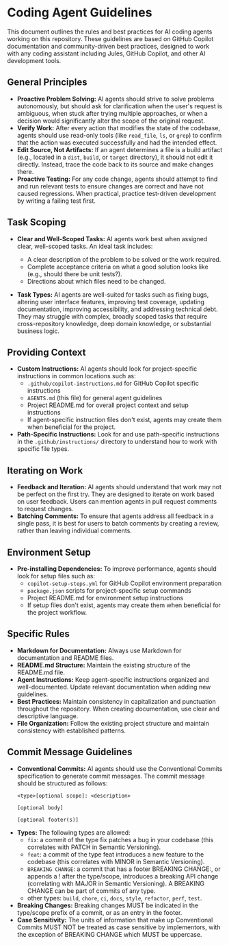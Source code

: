 # Coding Agent Guidelines

This document outlines the rules and best practices for AI coding agents working on this repository. These guidelines are based on GitHub Copilot documentation and community-driven best practices, designed to work with any coding assistant including Jules, GitHub Copilot, and other AI development tools.

## General Principles

*   **Proactive Problem Solving:** AI agents should strive to solve problems autonomously, but should ask for clarification when the user's request is ambiguous, when stuck after trying multiple approaches, or when a decision would significantly alter the scope of the original request.
*   **Verify Work:** After every action that modifies the state of the codebase, agents should use read-only tools (like `read_file`, `ls`, or `grep`) to confirm that the action was executed successfully and had the intended effect.
*   **Edit Source, Not Artifacts:** If an agent determines a file is a build artifact (e.g., located in a `dist`, `build`, or `target` directory), it should not edit it directly. Instead, trace the code back to its source and make changes there.
*   **Proactive Testing:** For any code change, agents should attempt to find and run relevant tests to ensure changes are correct and have not caused regressions. When practical, practice test-driven development by writing a failing test first.

## Task Scoping

*   **Clear and Well-Scoped Tasks:** AI agents work best when assigned clear, well-scoped tasks. An ideal task includes:
    *   A clear description of the problem to be solved or the work required.
    *   Complete acceptance criteria on what a good solution looks like (e.g., should there be unit tests?).
    *   Directions about which files need to be changed.

*   **Task Types:** AI agents are well-suited for tasks such as fixing bugs, altering user interface features, improving test coverage, updating documentation, improving accessibility, and addressing technical debt. They may struggle with complex, broadly scoped tasks that require cross-repository knowledge, deep domain knowledge, or substantial business logic.

## Providing Context

*   **Custom Instructions:** AI agents should look for project-specific instructions in common locations such as:
    - `.github/copilot-instructions.md` for GitHub Copilot specific instructions
    - `AGENTS.md` (this file) for general agent guidelines  
    - Project README.md for overall project context and setup instructions
    - If agent-specific instruction files don't exist, agents may create them when beneficial for the project.
*   **Path-Specific Instructions:** Look for and use path-specific instructions in the `.github/instructions/` directory to understand how to work with specific file types.

## Iterating on Work

*   **Feedback and Iteration:** AI agents should understand that work may not be perfect on the first try. They are designed to iterate on work based on user feedback. Users can mention agents in pull request comments to request changes.
*   **Batching Comments:** To ensure that agents address all feedback in a single pass, it is best for users to batch comments by creating a review, rather than leaving individual comments.

## Environment Setup

*   **Pre-installing Dependencies:** To improve performance, agents should look for setup files such as:
    - `copilot-setup-steps.yml` for GitHub Copilot environment preparation
    - `package.json` scripts for project-specific setup commands
    - Project README.md for environment setup instructions
    - If setup files don't exist, agents may create them when beneficial for the project workflow.

## Specific Rules

*   **Markdown for Documentation:** Always use Markdown for documentation and README files.
*   **README.md Structure:** Maintain the existing structure of the README.md file.
*   **Agent Instructions:** Keep agent-specific instructions organized and well-documented. Update relevant documentation when adding new guidelines.
*   **Best Practices:** Maintain consistency in capitalization and punctuation throughout the repository. When creating documentation, use clear and descriptive language.
*   **File Organization:** Follow the existing project structure and maintain consistency with established patterns.

## Commit Message Guidelines

*   **Conventional Commits:** AI agents should use the Conventional Commits specification to generate commit messages. The commit message should be structured as follows:
    ```
    <type>[optional scope]: <description>

    [optional body]

    [optional footer(s)]
    ```
*   **Types:** The following types are allowed:
    *   `fix`: a commit of the type fix patches a bug in your codebase (this correlates with PATCH in Semantic Versioning).
    *   `feat`: a commit of the type feat introduces a new feature to the codebase (this correlates with MINOR in Semantic Versioning).
    *   `BREAKING CHANGE`: a commit that has a footer BREAKING CHANGE:, or appends a ! after the type/scope, introduces a breaking API change (correlating with MAJOR in Semantic Versioning). A BREAKING CHANGE can be part of commits of any type.
    *   other types: `build`, `chore`, `ci`, `docs`, `style`, `refactor`, `perf`, `test`.
*   **Breaking Changes:** Breaking changes MUST be indicated in the type/scope prefix of a commit, or as an entry in the footer.
*   **Case Sensitivity:** The units of information that make up Conventional Commits MUST NOT be treated as case sensitive by implementors, with the exception of BREAKING CHANGE which MUST be uppercase.
